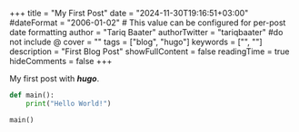 +++
title = "My First Post"
date = "2024-11-30T19:16:51+03:00"
#dateFormat = "2006-01-02" # This value can be configured for per-post date formatting
author = "Tariq Baater"
authorTwitter = "tariqbaater" #do not include @
cover = ""
tags = ["blog", "hugo"]
keywords = ["", ""]
description = "First Blog Post"
showFullContent = false
readingTime = true
hideComments = false
+++

My first post with **_hugo_**.

```python
def main():
    print("Hello World!")

main()
```
